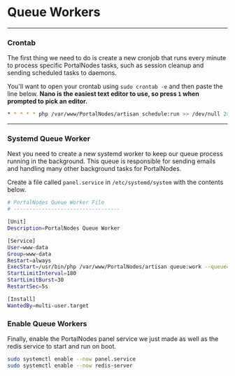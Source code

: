 # Queue Workers

***

### Crontab
The first thing we need to do is create a new cronjob that runs every minute to process specific PortalNodes tasks, such as session cleanup and sending scheduled tasks to daemons. 

You'll want to open your crontab using `sudo crontab -e` and then paste the line below. **Nano is the easiest text editor to use, so press `1` when prompted to pick an editor.**

```bash
* * * * * php /var/www/PortalNodes/artisan schedule:run >> /dev/null 2>&1
```

***

### Systemd Queue Worker
Next you need to create a new systemd worker to keep our queue process running in the background. This queue is responsible for sending emails and handling many other background tasks for PortalNodes.

Create a file called `panel.service` in `/etc/systemd/system` with the contents below.

```bash
# PortalNodes Queue Worker File
# ----------------------------------

[Unit]
Description=PortalNodes Queue Worker

[Service]
User=www-data
Group=www-data
Restart=always
ExecStart=/usr/bin/php /var/www/PortalNodes/artisan queue:work --queue=high,standard,low --sleep=3 --tries=3
StartLimitInterval=180
StartLimitBurst=30
RestartSec=5s

[Install]
WantedBy=multi-user.target
```

### Enable Queue Workers
Finally, enable the PortalNodes panel service we just made as well as the redis service to start and run on boot.
```bash
sudo systemctl enable --now panel.service
sudo systemctl enable --now redis-server
```
